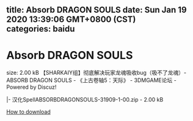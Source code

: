 
title: Absorb DRAGON SOULS
date: Sun Jan 19 2020 13:39:06 GMT+0800 (CST)    
categories: baidu
---

# Absorb DRAGON SOULS
size: 2.00 kB
 【SHARKAIY组】彻底解决玩家龙魂吸收bug（吸不了龙魂）-ABSORB DRAGON SOULS - 《上古卷轴5：天际》 - 3DMGAME论坛 - Powered by Discuz!
 
|- 汉化SpellABSORBDRAGONSOULS-31909-1-00.zip - 2.00 kB

[How to download](https://bpcam.bemobtrk.com/go/2ceec3aa-1ca2-46d6-b9ff-aaa5c184517c?jno=157)